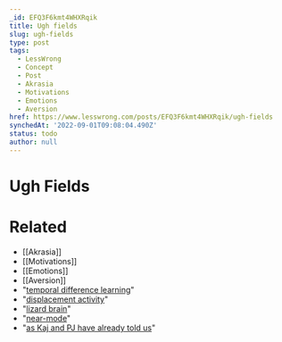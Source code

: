 ```yaml
---
_id: EFQ3F6kmt4WHXRqik
title: Ugh fields
slug: ugh-fields
type: post
tags:
  - LessWrong
  - Concept
  - Post
  - Akrasia
  - Motivations
  - Emotions
  - Aversion
href: https://www.lesswrong.com/posts/EFQ3F6kmt4WHXRqik/ugh-fields
synchedAt: '2022-09-01T09:08:04.490Z'
status: todo
author: null
---
```


# Ugh Fields


# Related

- [[Akrasia]]
- [[Motivations]]
- [[Emotions]]
- [[Aversion]]
- "[temporal difference learning](http://en.wikipedia.org/wiki/Temporal_difference_learning#TD_algorithm_in_neuroscience)"
- "[displacement activity](http://en.wikipedia.org/wiki/Displacement_activity)"
- "[lizard brain](http://en.wikipedia.org/wiki/Lizard_brain)"
- "[near-mode](http://wiki.lesswrong.com/wiki/Near/far_thinking)"
- "[as Kaj and PJ have already told us](/lw/21r/pain_and_gain_motivation/)"